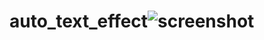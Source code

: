 # auto_text_effect![screenshot](https://user-images.githubusercontent.com/96513716/191279929-d461f8e9-edb5-4e6f-af2f-ddbef5f1e00c.png)
